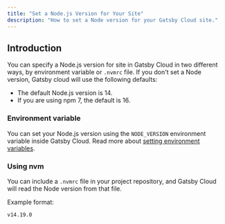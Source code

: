 ```yaml
---
title: "Set a Node.js Version for Your Site"
description: "How to set a Node version for your Gatsby Cloud site."
---
```


## Introduction

You can specify a Node.js version for site in Gatsby Cloud in two different ways, by environment variable or `.nvmrc` file. If you don't set a Node version, Gatsby cloud will use the following defaults:

- The default Node.js version is 14.
- If you are using npm 7, the default is 16.

### Environment variable

You can set your Node.js version using the `NODE_VERSION` environment variable inside Gatsby Cloud. Read more about [setting environment variables](/docs/reference/cloud/managing-environment-variables).

### Using nvm

You can include a `.nvmrc` file in your project repository, and Gatsby Cloud will read the Node version from that file.

Example format:

```javascript:title=.nvmrc
v14.19.0
```
